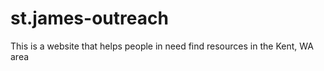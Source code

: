 <h1>st.james-outreach</h1>
<p>This is a website that helps people in need find resources in the Kent, WA area</p>
